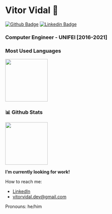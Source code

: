 # Vitor Vidal 👋
[![Github Badge](https://img.shields.io/badge/-Github-000?style=flat-square&logo=Github&logoColor=white&link=https://github.com/vitorvidaldev)](https://github.com/vitorvidaldev) [![Linkedin Badge](https://img.shields.io/badge/-LinkedIn-blue?style=flat-square&logo=Linkedin&logoColor=white&link=https://www.linkedin.com/in/vitorsilvavidal/)](https://www.linkedin.com/in/vitorsilvavidal/)

### Computer Engineer - UNIFEI [2016-2021]

### Most Used Languages
<p>
    <a href="https://github.com/vitorvidaldev" target="_blank">
      <img height="135px" src="https://github-readme-stats.vercel.app/api/top-langs/?username=vitorvidaldev&hide=html,CSS,C,CMAKE&hide_title=true&layout=compact&langs_count=9" />
  </a>
</p>

### 📊 Github Stats
<p>
  <a href="https://github.com/vitorvidaldev" target="_blank">
    <img height="135px" src="https://github-readme-stats.vercel.app/api?username=vitorvidaldev&hide_title=true&show_icons=true&include_all_commits=true&count_private=true&line_height=21" />
  </a>
  </a>
</p>

**I’m currently looking for work!**

How to reach me: 
  - [LinkedIn](https://www.linkedin.com/in/vitorsilvavidal/)
  - vitorvidal.dev@gmail.com


Pronouns: he/him
